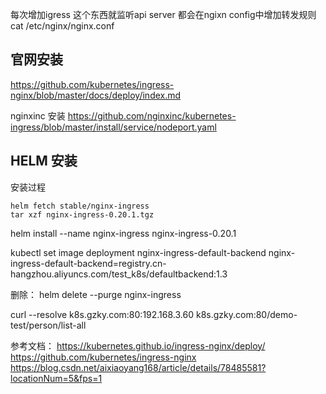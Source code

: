 每次增加igress
这个东西就监听api server
都会在ngixn config中增加转发规则
cat /etc/nginx/nginx.conf
## 官网安装
https://github.com/kubernetes/ingress-nginx/blob/master/docs/deploy/index.md

nginxinc 安装
https://github.com/nginxinc/kubernetes-ingress/blob/master/install/service/nodeport.yaml

## HELM 安装
安装过程
```
helm fetch stable/nginx-ingress 
tar xzf nginx-ingress-0.20.1.tgz
```

helm install --name nginx-ingress nginx-ingress-0.20.1

kubectl set image deployment nginx-ingress-default-backend nginx-ingress-default-backend=registry.cn-hangzhou.aliyuncs.com/test_k8s/defaultbackend:1.3


删除：
helm delete --purge nginx-ingress

curl --resolve k8s.gzky.com:80:192.168.3.60 k8s.gzky.com:80/demo-test/person/list-all

参考文档：
https://kubernetes.github.io/ingress-nginx/deploy/
https://github.com/kubernetes/ingress-nginx
https://blog.csdn.net/aixiaoyang168/article/details/78485581?locationNum=5&fps=1
